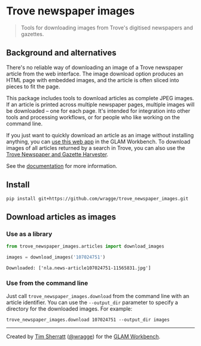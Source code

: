 # Trove newspaper images
> Tools for downloading images from Trove's digitised newspapers and gazettes.


## Background and alternatives

There's no reliable way of downloading an image of a Trove newspaper article from the web interface. The image download option produces an HTML page with embedded images, and the article is often sliced into pieces to fit the page.

This package includes tools to download articles as complete JPEG images. If an article is printed across multiple newspaper pages, multiple images will be downloaded – one for each page. It's intended for integration into other tools and processing workflows, or for people who like working on the command line.

If you just want to quickly download an article as an image without installing anything, you can [use this web app](https://glam-workbench.net/trove-newspapers/#save-a-trove-newspaper-article-as-an-image) in the GLAM Workbench. To download images of all articles returned by a search in Trove, you can also use the [Trove Newspaper and Gazette Harvester](https://glam-workbench.net/trove-harvester/).

See the [documentation](https://wragge.github.io/trove_newspaper_images/) for more information.

## Install

`pip install git+https://github.com/wragge/trove_newspaper_images.git`

## Download articles as images

### Use as a library

```python
from trove_newspaper_images.articles import download_images

images = download_images('107024751')
```

    Downloaded: ['nla.news-article107024751-11565831.jpg']


### Use from the command line

Just call `trove_newspaper_images.download` from the command line with an article identifier. You can use the `--output_dir` parameter to specify a directory for the downloaded images. For example:

```shell
trove_newspaper_images.download 107024751 --output_dir images
```

----

Created by [Tim Sherratt](https://timsherratt.org) ([@wragge](https://twitter.com/wragge)) for the [GLAM Workbench](https://glam-workbench.net/).
